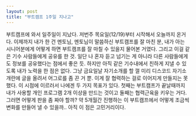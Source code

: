 ```yaml
---
layout: post
title: "부트캠프 1주일 지나고"
---
```

부트캠프에 와서 일주일이 지났다. 저번주 목요일(12/19)부터 시작해서 오늘까지 온거다.
이제까지 내가 한 건 멘토님, 멘토님이 말씀하신 부트캠프를 잘 마친 분, 내가 아는 시니어분에게 어떻게 하면 부트캠프를 잘 마칠 수 있을지 물어본 거였다. 그리고 이걸 같은 기수 사람들에게 공유를 한 것.
일단 나 혼자 듣고 넘기는 게 아니라 다른 사람들에게도 정보를 공유했다는 점에서 좋은 듯. 하지만 아직 같은 기수내에서 친하게 지낼 수 있도록 내가 노력을 한 점은 없다.
그냥 금요일날 자기소개를 할 껄 미리 디스코드 자기소개란에 글을 올려서 어그로를 좀 끈 거 뿐. 이게 잘 협력하는 걸로 이어지게 만들지는 못했다.
이 시점에 이르러서 나에겐 두 가지 목표가 있다. 첫째는 부트캠프가 끝날때까지 내가 사용할 개인 프로그램 2개 이상을 만드는 것이고 둘째는 협력근육을 키우는 거다.
그러면 어떻게 판을 좀 짜야 할까? 약 5개월간 진행하는 이 부트캠프에서 어떻게 조금씩 변화를 만들어 낼 수 있을까.. 아직 이 점은 고민거리이다.
